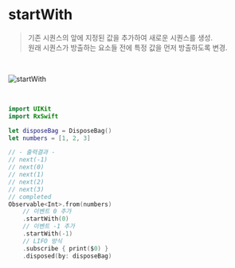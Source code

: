 startWith
=========

> 기존 시퀀스의 앞에 지정된 값을 추가하여 새로운 시퀀스를 생성.  
> 원래 시퀀스가 방출하는 요소들 전에 특정 값을 먼저 방출하도록 변경.

&nbsp;

![startWith](https://github.com/user-attachments/assets/9610729c-fe5b-400a-8691-fb1bdcca6431)

&nbsp;

```swift
import UIKit
import RxSwift

let disposeBag = DisposeBag()
let numbers = [1, 2, 3]

// - 출력결과 -
// next(-1)
// next(0)
// next(1)
// next(2)
// next(3)
// completed
Observable<Int>.from(numbers)
    // 이벤트 0 추가
    .startWith(0)
    // 이벤트 -1 추가
    .startWith(-1)
    // LIFO 방식
    .subscribe { print($0) }
    .disposed(by: disposeBag)
```



